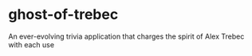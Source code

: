 # ghost-of-trebec
An ever-evolving trivia application that charges the spirit of Alex Trebec with each use

